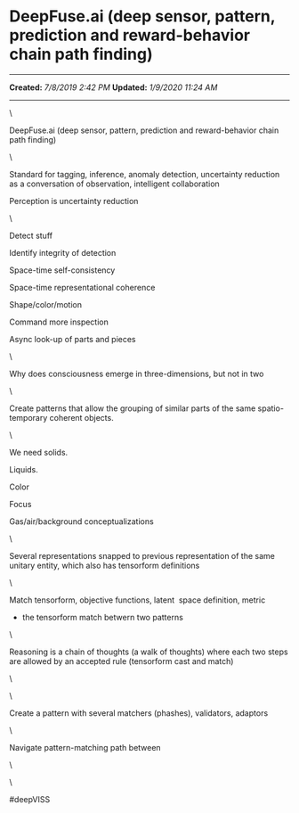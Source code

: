 DeepFuse.ai (deep sensor, pattern, prediction and reward-behavior chain path finding)
=====================================================================================

  -------------- ---------------------
  **Created:**   *7/8/2019 2:42 PM*
  **Updated:**   *1/9/2020 11:24 AM*
  -------------- ---------------------

\

DeepFuse.ai (deep sensor, pattern, prediction and reward-behavior chain
path finding)

\

Standard for tagging, inference, anomaly detection, uncertainty
reduction as a conversation of observation, intelligent collaboration

Perception is uncertainty reduction

\

Detect stuff

Identify integrity of detection

Space-time self-consistency

Space-time representational coherence

Shape/color/motion

Command more inspection

Async look-up of parts and pieces

\

Why does consciousness emerge in three-dimensions, but not in two

\

Create patterns that allow the grouping of similar parts of the same
spatio-temporary coherent objects.

\

We need solids.

Liquids.

Color

Focus

Gas/air/background conceptualizations

\

Several representations snapped to previous representation of the same
unitary entity, which also has tensorform definitions 

\

Match tensorform, objective functions, latent  space definition, metric
- the tensorform match betwern two patterns

\

Reasoning is a chain of thoughts (a walk of thoughts) where each two
steps are allowed by an accepted rule (tensorform cast and match)

\

\

Create a pattern with several matchers (phashes), validators, adaptors

\

Navigate pattern-matching path between 

\

\

\#deepVISS

 

